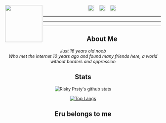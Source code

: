 <img src="https://raw.githubusercontent.com/riskyprsty/riskyprsty/main/erumine.jpeg" width="120" height="120" align="left">

<center>
<a href="https://www.facebook.com/Alwxsky.Cherenkov.XD"><img src="https://image.flaticon.com/icons/svg/174/174848.svg" alt="alt text" width="20" height="20"></a>      &nbsp;&nbsp;   <a href="https://instagram.com/risky.prsty"><img src="https://image.flaticon.com/icons/svg/174/174855.svg" alt="alt text" width="20" height="20"></a>
 &nbsp;&nbsp; 
<a href="https://pinterest.com/riskyprsty"><img src="https://image.flaticon.com/icons/svg/174/174863.svg" alt="alt text" width="20" height="20"></a>



___
___
___
## **About Me**

_Just 16 years old noob_
<br>
_Who met the internet 10 years ago and found many friends here, a world without borders and oppression_

## **Stats**
![Risky Prsty's github stats](https://github-readme-stats.vercel.app/api?username=riskyprsty&theme=blueberry&show_icons=true)

[![Top Langs](https://github-readme-stats.vercel.app/api/top-langs/?username=riskyprsty&layout=compact&theme=radical)](https://github.com/riskyprsty)

## **Eru belongs to me**
